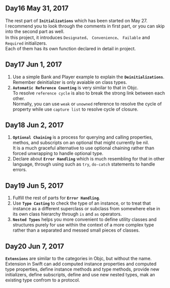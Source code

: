 ## Day16 May 31, 2017
The rest part of **`Initializations`** which has been started on May 27.  
I recommend you to look through the comments in first part, or you can skip into
the second part as well.  
In this project, it introduces `Designated`、 `Convenience`、 `Failable` and `Required` initializers.   
Each of them has its own function declared in detail in project.

## Day17 Jun 1, 2017
1. Use a simple Bank and Player example to explain the **`Deinitializations`**.  
Remember deinitializer is only avaiable on class types.
2. **`Automatic Reference Counting`** is very similar to that in Objc.  
To resolve `reference cycle` is also to break the strong link between each other.  
Normally, you can use `weak` or `unowned` reference to resolve the cycle of property while use `capture list` to resolve cycle of closure.

## Day18 Jun 2, 2017
1. **`Optional Chaining`** is a process for querying and calling properties, methos, and subscripts on
an optional that might currently be nil.  
It is a much graceful alternative to use optional chaining rather than forced unwrapping to handle optional type.
2. Declare about **`Error Handling`** which is much resembling for that in other language, through using such as `try`, `do-catch` statements to handle errors.

## Day19 Jun 5, 2017
1. Fulfill the rest of parts for **`Error Handling`**.
2. Use **`Type Casting`** to check the type of an instance, or to treat that instance as a different superclass or subclass from somewhere else in its own class hierarchy through `is` and `as` operators.
3. **`Nested Types`** helps you more convenient to define utility classes and structures purely for use within the context of a more complex type rather than a separated and messed small pieces of classes.

## Day20 Jun 7, 2017
**`Extensions`** are similar to the categories in Objc, but without the name.  
Extension in Swift can add computed instance properties and computed type properties, define instance methods and type methods, provide new initializers, define subscripts, define and use new nested types, mak an existing type confrom to a protocol.
